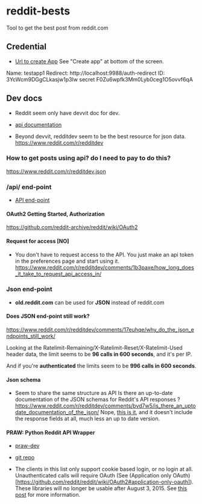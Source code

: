 

# reddit-bests

Tool to get the best post from reddit.com


## Credential

- [Url to create App](https://www.reddit.com/prefs/apps/)
    See "Create app" at bottom of the screen.


Name: testapp1
Redirect: http://localhost:9988/auth-redirect
ID: 3YcWcm9DGgCLkasjw1p3Iw
secret	F0Zu6wpfk3Mm0Lyb0ceg1O5ovvf6qA


## Dev docs

- Reddit seem only have devvit doc for dev.

- [api documentation](https://www.reddit.com/dev/api/)

- Beyond devvit, redditdev seem to be the best resource for json data.
https://www.reddit.com/r/redditdev


### How to get posts using api? do I need to pay to do this? 
https://www.reddit.com/r/redditdev.json



### /api/ end-point

- [API end-point](https://www.reddit.com/dev/api/)

#### OAuth2 Getting Started, Authorization

https://github.com/reddit-archive/reddit/wiki/OAuth2


#### Request for access [NO]

- You don't have to request access to the API. You just make an api token in the preferences page and start using it.
    https://www.reddit.com/r/redditdev/comments/1b3paxe/how_long_does_it_take_to_request_api_access_in/

### Json end-point

- **old.reddit.com** can be used for **JSON** instead of reddit.com

#### Does JSON end-point still work?

https://www.reddit.com/r/redditdev/comments/17euhqe/why_do_the_json_endpoints_still_work/

Looking at the Ratelimit-Remaining/X-Ratelimit-Reset/X-Ratelimit-Used header data, the limit seems to be **96 calls in 600 seconds**, and it's per IP.

And if you're **authenticated** the limits seem to be **996 calls in 600 seconds**. 

#### Json schema

- Seem to share the same structure as API
    Is there an up-to-date documentation of the JSON schemas for Reddit's API responses ? 
    https://www.reddit.com/r/redditdev/comments/bvd7w5/is_there_an_uptodate_documentation_of_the_json/
    Nope, [this is it](https://www.reddit.com/dev/api/), and it doesn't include the response fields at all, much less an up to date version. 


#### PRAW: Python Reddit API Wrapper

- [praw-dev](https://github.com/praw-dev/praw)
- [git repo](https://github.com/tmelz/reddit_api)


- The clients in this list only support cookie based login, or no login at all. Unauthenticated calls will require OAuth (See (Application only OAuth)[https://github.com/reddit/reddit/wiki/OAuth2#application-only-oauth]).
    These libraries will no longer be usable after August 3, 2015. See [this post](https://www.reddit.com/r/redditdev/comments/2ujhkr/important_api_licensing_terms_clarified/) for more information.


